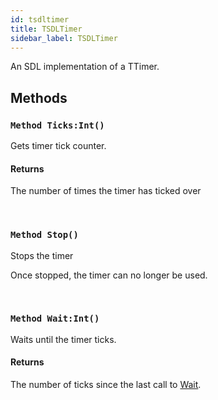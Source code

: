 ```yaml
---
id: tsdltimer
title: TSDLTimer
sidebar_label: TSDLTimer
---
```


An SDL implementation of a TTimer.


## Methods

### `Method Ticks:Int()`

Gets timer tick counter.

#### Returns
The number of times the timer has ticked over


<br/>

### `Method Stop()`

Stops the timer

Once stopped, the timer can no longer be used.


<br/>

### `Method Wait:Int()`

Waits until the timer ticks.

#### Returns
The number of ticks since the last call to [Wait](../../../sdl/sdl.sdltimer/tsdltimer/#method-wait-int).


<br/>

